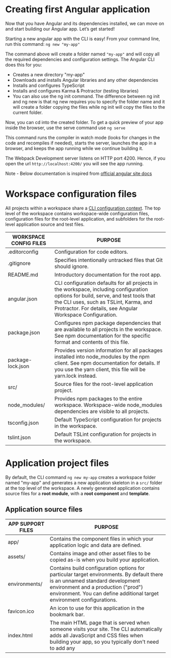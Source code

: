 # Creating first Angular application

Now that you have Angular and its dependencies installed, we can move on and start building our Angular app. Let’s get started!

Starting a new angular app with the CLI is easy! From your command line, run this command: `ng new "my-app"`

The command above will create a folder named `"my-app"` and will copy all the required dependencies and configuration settings. The Angular CLI does this for you:

* Creates a new directory "my-app"
* Downloads and installs Angular libraries and any other dependencies
* Installs and configures TypeScript
* Installs and configures Karma & Protractor (testing libraries)
* You can also use the ng init command. The difference between ng init and ng new is that ng new requires you to specify the folder name and it will create a folder copying the files while ng init will copy the files to the current folder.

Now, you can cd into the created folder. To get a quick preview of your app inside the browser, use the serve command use `ng serve`

This command runs the compiler in watch mode (looks for changes in the code and recompiles if needed), starts the server, launches the app in a browser, and keeps the app running while we continue building it.

The Webpack Development server listens on HTTP port 4200. Hence, if you open the url `http://localhost:4200/` you will see the app running.

Note - Below documentation is inspired from [official angular site docs](https://angular.io/guide/file-structure)

# Workspace configuration files

All projects within a workspace share a [CLI configuration context](https://angular.io/guide/workspace-config). The top level of the workspace contains workspace-wide configuration files, configuration files for the root-level application, and subfolders for the root-level application source and test files.

WORKSPACE CONFIG FILES  |  PURPOSE
-----------------------  |  -----------
.editorconfig  |  Configuration for code editors.
.gitignore  |  Specifies intentionally untracked files that Git should ignore.
README.md  |  Introductory documentation for the root app.
angular.json  |  CLI configuration defaults for all projects in the workspace, including configuration options for build, serve, and test tools that the CLI uses, such as TSLint, Karma, and Protractor. For details, see Angular Workspace Configuration.
package.json  |  Configures npm package dependencies that are available to all projects in the workspace. See npm documentation for the specific format and contents of this file.
package-lock.json  |  Provides version information for all packages installed into node_modules by the npm client. See npm documentation for details. If you use the yarn client, this file will be yarn.lock instead.
src/  |  Source files for the root-level application project.
node_modules/  |  Provides npm packages to the entire workspace. Workspace-wide node_modules dependencies are visible to all projects.
tsconfig.json  |  Default TypeScript configuration for projects in the workspace.
tslint.json  |  Default TSLint configuration for projects in the workspace.


# Application project files

By default, the CLI command `ng new my-app` creates a workspace folder named "my-app" and generates a new application skeleton in a `src/` folder at the top level of the workspace. A newly generated application contains source files for a **root module**, with a **root component** and **template**.

## Application source files

APP SUPPORT FILES  |  PURPOSE
-----------------  |  ----------
app/  |  Contains the component files in which your application logic and data are defined. 
assets/  |  Contains image and other asset files to be copied as-is when you build your application.
environments/  |  Contains build configuration options for particular target environments. By default there is an unnamed standard development environment and a production ("prod") environment. You can define additional target environment configurations.
favicon.ico  |  An icon to use for this application in the bookmark bar.
index.html  |  The main HTML page that is served when someone visits your site. The CLI automatically adds all JavaScript and CSS files when building your app, so you typically don't need to add any <script> or<link> tags here manually.
main.ts  |  The main entry point for your application. Compiles the application with the JIT compiler and bootstraps the application's root module (AppModule) to run in the browser. You can also use the AOT compiler without changing any code by appending the --aot flag to the CLI build and serve commands.
polyfills.ts  |  Provides polyfill scripts for browser support.
styles.sass  |  Lists CSS files that supply styles for a project. The extension reflects the style preprocessor you have configured for the project.
test.ts  |  The main entry point for your unit tests, with some Angular-specific configuration. You don't typically need to edit this file.

_Inside the src/ folder, the app/ folder contains your project's logic and data. Angular components, templates, and styles go here._

SRC/APP/ FILES  |  PURPOSE
--------------  |  --------
app/app.component.ts  |  Defines the logic for the app's root component, named AppComponent. The view associated with this root component becomes the root of the view hierarchy as you add components and services to your application.
app/app.component.html  |  Defines the HTML template associated with the root AppComponent.
app/app.component.css  |  Defines the base CSS stylesheet for the root AppComponent.
app/app.component.spec.ts  |  Defines a unit test for the root AppComponent.
app/app.module.ts  |  Defines the root module, named AppModule, that tells Angular how to assemble the application. Initially declares only the AppComponent. As you add more components to the app, they must be declared here.